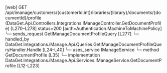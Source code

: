 [web] GET /api/imanage/customers/{customerId:int}/libraries/{library}/documents/{documentId}/profile  (DataGet.Api.Controllers.Integrations.IManageController.GetDocumentProfile)  [L270–L278] status=200 [auth=Authentication.MachineToMachinePolicy]
  └─ sends_request GetIManageDocumentProfileQuery [L277]
    └─ handled_by DataGet.Integrations.iManage.Api.Queries.GetIManageDocumentProfileQueryHandler.Handle [L24–L40]
      └─ uses_service IManageService
        └─ method GetDocumentProfile [L35]
          └─ implementation DataGet.Integrations.iManage.Api.Services.IManageService.GetDocumentProfile [L12-L223]

